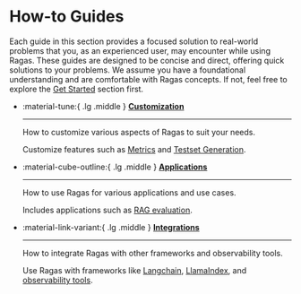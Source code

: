 # How-to Guides

Each guide in this section provides a focused solution to real-world problems that you, as an experienced user, may encounter while using Ragas. These guides are designed to be concise and direct, offering quick solutions to your problems. We assume you have a foundational understanding and are comfortable with Ragas concepts. If not, feel free to explore the [Get Started](../getstarted/index.md) section first.

<div class="grid cards" markdown>

-   :material-tune:{ .lg .middle } [__Customization__](customizations/index.md)

    ---

    How to customize various aspects of Ragas to suit your needs.
    
    Customize features such as [Metrics](customizations/index.md#metrics) and [Testset Generation](customizations/index.md#testset-generation).

-   :material-cube-outline:{ .lg .middle }  [__Applications__](applications/index.md)

    ---

    How to use Ragas for various applications and use cases.

    Includes applications such as [RAG evaluation](applications/index.md).

-   :material-link-variant:{ .lg .middle } [__Integrations__](integrations/index.md)

    ---

    How to integrate Ragas with other frameworks and observability tools.

    Use Ragas with frameworks like [Langchain](integrations/langchain.md), [LlamaIndex](integrations/_llamaindex.md), and [observability tools](./observability.md).

</div>
